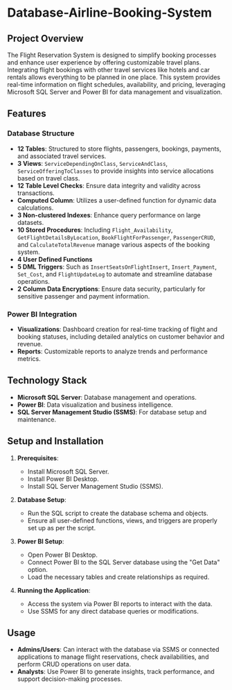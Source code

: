 # Database-Airline-Booking-System

## Project Overview
The Flight Reservation System is designed to simplify booking processes and enhance user experience by offering customizable travel plans. Integrating flight bookings with other travel services like hotels and car rentals allows everything to be planned in one place. This system provides real-time information on flight schedules, availability, and pricing, leveraging Microsoft SQL Server and Power BI for data management and visualization.

## Features

### Database Structure
- **12 Tables**: Structured to store flights, passengers, bookings, payments, and associated travel services.
- **3 Views**: `ServiceDependingOnClass`, `ServiceAndClass`, `ServiceOfferingToClasses` to provide insights into service allocations based on travel class.
- **12 Table Level Checks**: Ensure data integrity and validity across transactions.
- **Computed Column**: Utilizes a user-defined function for dynamic data calculations.
- **3 Non-clustered Indexes**: Enhance query performance on large datasets.
- **10 Stored Procedures**: Including `Flight_Availability`, `GetFlightDetailsByLocation`, `BookFlightForPassenger`, `PassengerCRUD`, and `CalculateTotalRevenue` manage various aspects of the booking system.
- **4 User Defined Functions**
- **5 DML Triggers**: Such as `InsertSeatsOnFlightInsert`, `Insert_Payment`, `Set_Cost`, and `FlightUpdateLog` to automate and streamline database operations.
- **2 Column Data Encryptions**: Ensure data security, particularly for sensitive passenger and payment information.

### Power BI Integration
- **Visualizations**: Dashboard creation for real-time tracking of flight and booking statuses, including detailed analytics on customer behavior and revenue.
- **Reports**: Customizable reports to analyze trends and performance metrics.

## Technology Stack
- **Microsoft SQL Server**: Database management and operations.
- **Power BI**: Data visualization and business intelligence.
- **SQL Server Management Studio (SSMS)**: For database setup and maintenance.

## Setup and Installation
1. **Prerequisites**:
   - Install Microsoft SQL Server.
   - Install Power BI Desktop.
   - Install SQL Server Management Studio (SSMS).

2. **Database Setup**:
   - Run the SQL script to create the database schema and objects.
   - Ensure all user-defined functions, views, and triggers are properly set up as per the script.

3. **Power BI Setup**:
   - Open Power BI Desktop.
   - Connect Power BI to the SQL Server database using the "Get Data" option.
   - Load the necessary tables and create relationships as required.

4. **Running the Application**:
   - Access the system via Power BI reports to interact with the data.
   - Use SSMS for any direct database queries or modifications.

## Usage
- **Admins/Users**: Can interact with the database via SSMS or connected applications to manage flight reservations, check availabilities, and perform CRUD operations on user data.
- **Analysts**: Use Power BI to generate insights, track performance, and support decision-making processes.

